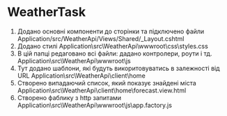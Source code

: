 ﻿# WeatherTask

1. Додано основні компоненти до сторінки та підключено файли       Application/src/WeatherApi/Views/Shared/_Layout.cshtml
2. Додано стилі Application\src\WeatherApi\wwwroot\css\styles.css
3. В цій папці редаговано всі файли: дадано контролери, роути і тд.  Аpplication\src\WeatherApi\wwwroot\js
4. Тут додано шаблони, які будуть викоритовуватись в залежності від URL Application\src\WeatherApi\client\home
5. Створено випадаючий список, який показує знайдені міста Application\src\WeatherApi\client\home\forecast.view.html
6. Створено фаблику з http запитами Application\src\WeatherApi\wwwroot\js\app.factory.js
  
